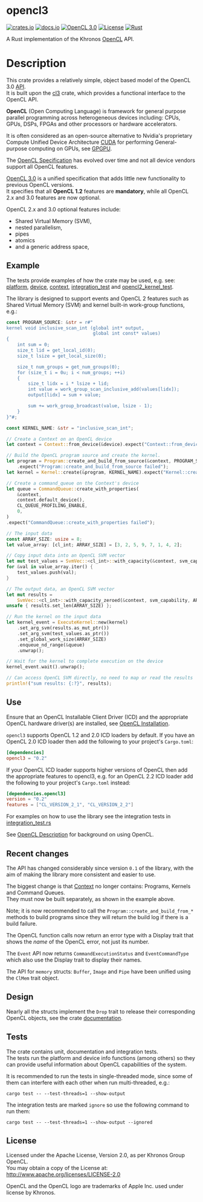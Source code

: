 # opencl3

[![crates.io](https://img.shields.io/crates/v/opencl3.svg)](https://crates.io/crates/opencl3)
[![docs.io](https://docs.rs/opencl3/badge.svg)](https://docs.rs/opencl3/)
[![OpenCL 3.0](https://img.shields.io/badge/OpenCL-3.0-blue.svg)](https://www.khronos.org/registry/OpenCL/)
[![License](https://img.shields.io/badge/License-Apache%202.0-blue.svg)](https://opensource.org/licenses/Apache-2.0)
[![Rust](https://github.com/kenba/opencl3/workflows/Rust/badge.svg)](https://github.com/kenba/opencl3/actions)

A Rust implementation of the Khronos [OpenCL](https://www.khronos.org/registry/OpenCL/) API.

# Description

This crate provides a relatively simple, object based model of the OpenCL 3.0
[API](https://www.khronos.org/registry/OpenCL/specs/3.0-unified/html/OpenCL_API.html).  
It is built upon the [cl3](https://crates.io/crates/cl3) crate, which
provides a functional interface to the OpenCL API.  

**OpenCL** (Open Computing Language) is framework for general purpose
parallel programming across heterogeneous devices including: CPUs, GPUs,
DSPs, FPGAs and other processors or hardware accelerators.

It is often considered as an open-source alternative to Nvidia's proprietary
Compute Unified Device Architecture [CUDA](https://developer.nvidia.com/cuda-zone)
for performing General-purpose computing on GPUs, see
[GPGPU](https://en.wikipedia.org/wiki/General-purpose_computing_on_graphics_processing_units).

The [OpenCL Specification](https://www.khronos.org/registry/OpenCL/specs/3.0-unified/html/OpenCL_API.html#_the_opencl_architecture)
has evolved over time and not all device vendors support all OpenCL features.

[OpenCL 3.0](https://www.khronos.org/registry/OpenCL/specs/3.0-unified/html/OpenCL_API.html)
is a unified specification that adds little new functionality to previous OpenCL versions.  
It specifies that all **OpenCL 1.2** features are **mandatory**, while all
OpenCL 2.x and 3.0 features are now optional.

OpenCL 2.x and 3.0 optional features include:
* Shared Virtual Memory (SVM),
* nested parallelism,
* pipes
* atomics
* and a generic address space,

## Example

The tests provide examples of how the crate may be used, e.g. see:
[platform](https://github.com/kenba/opencl3/tree/main/src/platform.rs),
[device](https://github.com/kenba/opencl3/tree/main/src/device.rs),
[context](https://github.com/kenba/opencl3/tree/main/src/context.rs),
[integration_test](https://github.com/kenba/opencl3/tree/main/tests/integration_test.rs) and
[opencl2_kernel_test](https://github.com/kenba/opencl3/tree/main/tests/opencl2_kernel_test.rs).

The library is designed to support events and OpenCL 2 features such as Shared Virtual Memory (SVM) and kernel built-in work-group functions, e.g.:

```rust no-run
const PROGRAM_SOURCE: &str = r#"
kernel void inclusive_scan_int (global int* output,
                                global int const* values)
{
    int sum = 0;
    size_t lid = get_local_id(0);
    size_t lsize = get_local_size(0);

    size_t num_groups = get_num_groups(0);
    for (size_t i = 0u; i < num_groups; ++i)
    {
        size_t lidx = i * lsize + lid;
        int value = work_group_scan_inclusive_add(values[lidx]);
        output[lidx] = sum + value;

        sum += work_group_broadcast(value, lsize - 1);
    }
}"#;

const KERNEL_NAME: &str = "inclusive_scan_int";

// Create a Context on an OpenCL device
let context = Context::from_device(&device).expect("Context::from_device failed");

// Build the OpenCL program source and create the kernel.
let program = Program::create_and_build_from_source(&context, PROGRAM_SOURCE, CL_STD_2_0)
    .expect("Program::create_and_build_from_source failed");
let kernel = Kernel::create(&program, KERNEL_NAME).expect("Kernel::create failed");

// Create a command_queue on the Context's device
let queue = CommandQueue::create_with_properties(
    &context,
    context.default_device(),
    CL_QUEUE_PROFILING_ENABLE,
    0,
)
.expect("CommandQueue::create_with_properties failed");

// The input data
const ARRAY_SIZE: usize = 8;
let value_array: [cl_int; ARRAY_SIZE] = [3, 2, 5, 9, 7, 1, 4, 2];

// Copy input data into an OpenCL SVM vector
let mut test_values = SvmVec::<cl_int>::with_capacity(&context, svm_capability, ARRAY_SIZE);
for &val in value_array.iter() {
    test_values.push(val);
}

// The output data, an OpenCL SVM vector
let mut results =
    SvmVec::<cl_int>::with_capacity_zeroed(&context, svm_capability, ARRAY_SIZE);
unsafe { results.set_len(ARRAY_SIZE) };

// Run the kernel on the input data
let kernel_event = ExecuteKernel::new(kernel)
    .set_arg_svm(results.as_mut_ptr())
    .set_arg_svm(test_values.as_ptr())
    .set_global_work_size(ARRAY_SIZE)
    .enqueue_nd_range(&queue)
    .unwrap();

// Wait for the kernel to complete execution on the device
kernel_event.wait().unwrap();

// Can access OpenCL SVM directly, no need to map or read the results
println!("sum results: {:?}", results);
```

## Use

Ensure that an OpenCL Installable Client Driver (ICD) and the appropriate OpenCL
hardware driver(s) are installed, see 
[OpenCL Installation](https://github.com/kenba/cl3/tree/main/docs/opencl_installation.md).

`opencl3` supports OpenCL 1.2 and 2.0 ICD loaders by default. If you have an
OpenCL 2.0 ICD loader then add the following to your project's `Cargo.toml`:

```toml
[dependencies]
opencl3 = "0.2"
```

If your OpenCL ICD loader supports higher versions of OpenCL then add the
appropriate features to opencl3, e.g. for an OpenCL 2.2 ICD loader add the
following to your project's `Cargo.toml` instead:

```toml
[dependencies.opencl3]
version = "0.2"
features = ["CL_VERSION_2_1", "CL_VERSION_2_2"]
```

For examples on how to use the library see the integration tests in
[integration_test.rs](https://github.com/kenba/opencl3/tree/main/tests/integration_test.rs)

See [OpenCL Description](https://github.com/kenba/opencl3/tree/main/docs/opencl_description.md) for background on using OpenCL.

## Recent changes

The API has changed considerably since version `0.1` of the library, with the
aim of making the library more consistent and easier to use.

The biggest change is that [Context](src/context.rs) no longer contains:
Programs, Kernels and Command Queues.  
They must now be built separately, as shown in the example above.

Note; it is now recommended to call the `Program::create_and_build_from_*` methods
to build programs since they will return the build log if there is a build failure.

The OpenCL function calls now return an error type with a Display trait that
shows the *name* of the OpenCL error, not just its number.

The `Event` API now returns `CommandExecutionStatus` and `EventCommandType`
which also use the Display trait to display their names.

The API for `memory` structs: `Buffer`, `Image` and `Pipe` have been unified
using the `ClMem` trait object.

## Design

Nearly all the structs implement the `Drop` trait to release their corresponding
OpenCL objects, see the crate [documentation](https://docs.rs/opencl3/).

## Tests

The crate contains unit, documentation and integration tests.  
The tests run the platform and device info functions (among others) so they
can provide useful information about OpenCL capabilities of the system.

It is recommended to run the tests in single-threaded mode, since some of
them can interfere with each other when run multi-threaded, e.g.:

```shell
cargo test -- --test-threads=1 --show-output
```

The integration tests are marked `ignore` so use the following command to
run them:

```shell
cargo test -- --test-threads=1 --show-output --ignored
```

## License

Licensed under the Apache License, Version 2.0, as per Khronos Group OpenCL.  
You may obtain a copy of the License at: http://www.apache.org/licenses/LICENSE-2.0

OpenCL and the OpenCL logo are trademarks of Apple Inc. used under license by Khronos.
